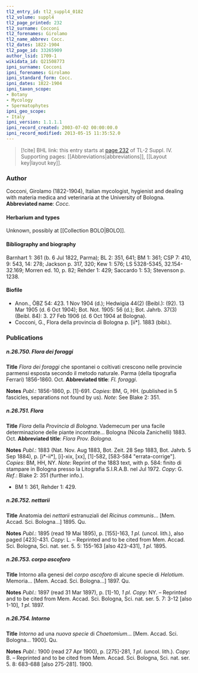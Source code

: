 ```yaml
---
tl2_entry_id: tl2_suppl4_0182
tl2_volume: suppl4
tl2_page_printed: 232
tl2_surname: Cocconi
tl2_forenames: Girolamo
tl2_name_abbrev: Cocc.
tl2_dates: 1822-1904
tl2_page_id: 33265909
author_lsid: 1709-1
wikidata_id: Q21508773
ipni_surname: Cocconi
ipni_forenames: Girolamo
ipni_standard_form: Cocc.
ipni_dates: 1822-1904
ipni_taxon_scope: 
- Botany
- Mycology
- Spermatophytes
ipni_geo_scope: 
- Italy
ipni_version: 1.1.1.1
ipni_record_created: 2003-07-02 00:00:00.0
ipni_record_modified: 2013-05-15 11:35:52.0
---
```



> [!cite] BHL link: this entry starts at [page 232](https://www.biodiversitylibrary.org/page/33265909) of TL-2 Suppl. IV.
> Supporting pages: [[Abbreviations|abbreviations]], [[Layout key|layout key]].

### Author

Cocconi, Girolamo (1822-1904), Italian mycologist, hygienist and dealing with materia medica and veterinaria at the University of Bologna. 
**Abbreviated name**: *Cocc.*

#### Herbarium and types

Unknown, possibly at [[Collection BOLO|BOLO]].

#### Bibliography and biography

Barnhart 1: 361 (b. 6 Jul 1822, Parma); BL 2: 351, 641; BM 1: 361; CSP 7: 410, 9: 543, 14: 278; Jackson p. 317, 320; Kew 1: 576; LS 5328-5345, 32.154-32.169; Morren ed. 10, p. 82; Rehder 1: 429; Saccardo 1: 53; Stevenson p. 1238.

#### Biofile

- Anon., ÖBZ 54: 423. 1 Nov 1904 (d.); Hedwigia 44(2) (Beibl.): (92). 13 Mar 1905 (d. 6 Oct 1904); Bot. Not. 1905: 56 (d.); Bot. Jahrb. 37(3) (Beibl. 84): 3. 27 Feb 1906 (d. 6 Oct 1904 at Bologna).
- Cocconi, G., Flora della provincia di Bologna p. \[ii\*\]. 1883 (bibl.).

### Publications

##### n.26.750. Flora dei foraggi

**Title**
*Flora dei foraggi* che spontanei o coltivati crescono nelle provincie parmensi esposta secondo il metodo naturale. Parma (della tipografia Ferrari) 1856-1860. Oct.
**Abbreviated title**: *Fl. foraggi*.

**Notes**
*Publ*.: 1856-1860, p. \[1\]-691. *Copies*: BM, G, HH. (published in 5 fascicles, separations not found by us).
*Note*: See Blake 2: 351.

##### n.26.751. Flora

**Title**
*Flora* della *Provincia di Bologna*. Vademecum per una facile determinazione delle piante incontrate... Bologna (Nicola Zanichelli) 1883. Oct.
**Abbreviated title**: *Flora Prov. Bologna*.

**Notes**
*Publ*.: 1883 (Nat. Nov. Aug 1883, Bot. Zeit. 28 Sep 1883, Bot. Jahrb. 5 Sep 1884), p. \[i\*-ii\*\], \[i\]-xix, \[xx\], \[1\]-582, \[583-584 "errata-corrige"\]. *Copies*: BM, HH, NY.
*Note*: Reprint of the 1883 text, with p. 584: finito di stampare in Bologna presso la Litografia S.I.R.A.B. nel Jul 1972. *Copy*: G.
*Ref*.: Blake 2: 351 (further info.).
- BM 1: 361, Rehder 1: 429.

##### n.26.752. nettarii

**Title**
Anatomia dei *nettarii* estranuziali del *Ricinus communis*... \[Mem. Accad. Sci. Bologna...\] 1895. Qu.

**Notes**
*Publ*.: 1895 (read 19 Mai 1895), p. \[155\]-163, *1 pl*. (uncol. lith.), also paged \[423\]-431. *Copy*: L. – Reprinted and to be cited from Mem. Accad. Sci. Bologna, Sci. nat. ser. 5. 5: 155-163 \[also 423-431\], *1 pl*. 1895.

##### n.26.753. corpo ascoforo

**Title**
Intorno alla genesi del *corpo ascoforo* di alcune specie di *Helotium*. Memoria... \[Mem. Accad. Sci. Bologna...\] 1897. Qu.

**Notes**
*Publ*.: 1897 (read 31 Mar 1897), p. \[1\]-10, *1 pl. Copy*: NY. – Reprinted and to be cited from Mem. Accad. Sci. Bologna, Sci. nat. ser. 5. 7: 3-12 \[also 1-10\], *1 pl*. 1897.

##### n.26.754. Intorno

**Title**
*Intorno* ad una *nuova specie* di *Chaetomium*... \[Mem. Accad. Sci. Bologna... 1900\]. Qu.

**Notes**
*Publ*.: 1900 (read 27 Apr 1900), p. \[275\]-281, *1 pl*. (uncol. lith.). *Copy*: B. – Reprinted and to be cited from Mem. Accad. Sci. Bologna, Sci. nat. ser. 5. 8: 683-688 \[also 275-281\]. 1900.

